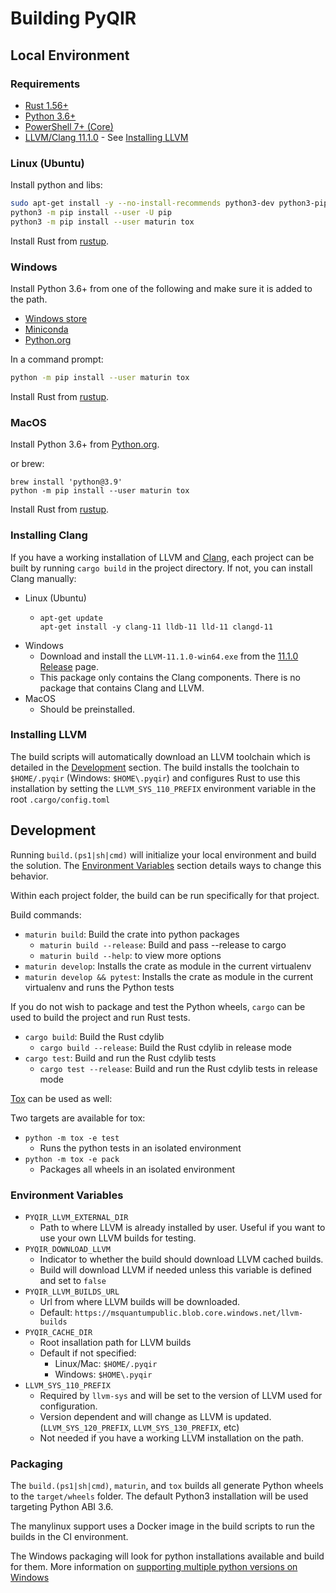 # Building PyQIR

## Local Environment

### Requirements

- [Rust 1.56+](https://rustup.rs/)
- [Python 3.6+](https://www.python.org)
- [PowerShell 7+ (Core)](https://github.com/powershell/powershell#get-powershell)
- [LLVM/Clang 11.1.0](https://llvm.org/) - See [Installing LLVM](#installing-llvm)

### Linux (Ubuntu)

Install python and libs:

```bash
sudo apt-get install -y --no-install-recommends python3-dev python3-pip
python3 -m pip install --user -U pip
python3 -m pip install --user maturin tox
```

Install Rust from [rustup](https://rustup.rs/).

### Windows

Install Python 3.6+ from one of the following and make sure it is added to the path.
- [Windows store](https://docs.microsoft.com/en-us/windows/python/beginners#install-python)
- [Miniconda](https://docs.conda.io/en/latest/miniconda.html#latest-miniconda-installer-links)
- [Python.org](https://www.python.org/downloads/)

In a command prompt:

```bash
python -m pip install --user maturin tox
```

Install Rust from [rustup](https://rustup.rs/).

### MacOS

Install Python 3.6+ from [Python.org](https://www.python.org/downloads/macos/).

or brew:
```
brew install 'python@3.9'
python -m pip install --user maturin tox
```

Install Rust from [rustup](https://rustup.rs/).

### Installing Clang

If you have a working installation of LLVM and [Clang](https://clang.llvm.org/), each project can be built by running `cargo build` in the project directory. If not, you can install Clang manually:

- Linux (Ubuntu)
  - ```
    apt-get update
    apt-get install -y clang-11 lldb-11 lld-11 clangd-11
    ```
- Windows
  - Download and install the `LLVM-11.1.0-win64.exe` from the [11.1.0 Release](https://github.com/llvm/llvm-project/releases/tag/llvmorg-11.1.0) page.
  - This package only contains the Clang components. There is no package that contains Clang and LLVM.
- MacOS
  - Should be preinstalled.

### Installing LLVM

The build scripts will automatically download an LLVM toolchain which is detailed in the [Development](#development) section. The build installs the toolchain to `$HOME/.pyqir` (Windows: `$HOME\.pyqir`) and configures Rust to use this installation by setting the `LLVM_SYS_110_PREFIX` environment variable in the root `.cargo/config.toml`

## Development

Running `build.(ps1|sh|cmd)` will initialize your local environment and build the solution. The [Environment Variables](#environment-variables) section details ways to change this behavior.

Within each project folder, the build can be run specifically for that project.

Build commands:
- `maturin build`: Build the crate into python packages
  - `maturin build --release`: Build and pass --release to cargo
  - `maturin build --help`: to view more options
- `maturin develop`: Installs the crate as module in the current virtualenv
- `maturin develop && pytest`: Installs the crate as module in the current virtualenv and runs the Python tests

If you do not wish to package and test the Python wheels, `cargo` can be used to build the project and run Rust tests.

- `cargo build`: Build the Rust cdylib
  - `cargo build --release`: Build the Rust cdylib in release mode
- `cargo test`: Build and run the Rust cdylib tests
  - `cargo test --release`: Build and run the Rust cdylib tests in release mode

[Tox](https://tox.readthedocs.io/) can be used as well:

Two targets are available for tox:
- `python -m tox -e test`
  - Runs the python tests in an isolated environment
- `python -m tox -e pack`
  - Packages all wheels in an isolated environment


### Environment Variables

- `PYQIR_LLVM_EXTERNAL_DIR`
  - Path to where LLVM is already installed by user. Useful if you want to use your own LLVM builds for testing.
- `PYQIR_DOWNLOAD_LLVM`
  - Indicator to whether the build should download LLVM cached builds.
  - Build will download LLVM if needed unless this variable is defined and set to `false`
- `PYQIR_LLVM_BUILDS_URL`
  - Url from where LLVM builds will be downloaded.
  - Default: `https://msquantumpublic.blob.core.windows.net/llvm-builds`
- `PYQIR_CACHE_DIR`
  - Root insallation path for LLVM builds
  - Default if not specified:
    - Linux/Mac: `$HOME/.pyqir`
    - Windows: `$HOME\.pyqir`
- `LLVM_SYS_110_PREFIX`
  - Required by `llvm-sys` and will be set to the version of LLVM used for configuration.
  - Version dependent and will change as LLVM is updated. (`LLVM_SYS_120_PREFIX`, `LLVM_SYS_130_PREFIX`, etc)
  - Not needed if you have a working LLVM installation on the path.

### Packaging

The `build.(ps1|sh|cmd)`, `maturin`, and `tox` builds all generate Python wheels to the `target/wheels` folder. The default Python3 installation will be used targeting Python ABI 3.6.

The manylinux support uses a Docker image in the build scripts to run the builds in the CI environment.

The Windows packaging will look for python installations available and build for them. More information on [supporting multiple python versions on Windows](https://tox.readthedocs.io/en/latest/developers.html?highlight=windows#multiple-python-versions-on-windows)
